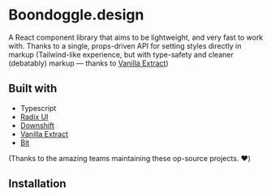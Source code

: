 # Boondoggle.design

A React component library that aims to be lightweight, and very fast to work with. Thanks to a single, props-driven API for setting styles directly in markup (Tailwind-like experience, but with type-safety and cleaner (debatably) markup — thanks to [Vanilla Extract](https://vanilla-extract.style/))

## Built with

- Typescript
- [Radix UI](https://www.radix-ui.com/)
- [Downshift](https://www.downshift-js.com/)
- [Vanilla Extract](https://vanilla-extract.style/)
- [Bit](https://bit.dev/)

(Thanks to the amazing teams maintaining these op-source projects. ❤️)

## Installation
